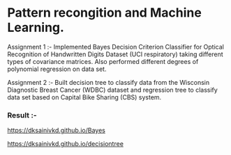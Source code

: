 # Pattern recongition and Machine Learning.
Assignment 1 :- Implemented Bayes Decision Criterion Classifier for Optical Recognition of Handwritten Digits
Dataset (UCI respiratory) taking different types of covariance matrices. Also performed different degrees of 
polynomial regression on data set.

Assignment 2 :- Built decision tree to classify data from the Wisconsin Diagnostic Breast Cancer (WDBC) dataset
and regression tree to classify data set based on Capital Bike Sharing (CBS) system.
### Result :-
https://dksainivkd.github.io/Bayes  

https://dksainivkd.github.io/decisiontree

